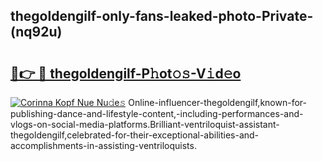 ## thegoldengilf-only-fans​-leaked-photo​-Private-(nq92u)


# <h2><a href="https://mediaupload.pro?title=thegoldengilf&ref=git">🔗👉 🔴 thegoldengilf-P𝚑ot𝚘𝚜-V𝚒d𝚎o</a></h2>

[![Corinna Kopf Nue Nu𝚍e𝚜](https://i.imgur.com/0qMVB7G.gif)](https://mediaupload.pro?title=thegoldengilf&ref=git)
Online-influencer-thegoldengilf,known-for-publishing-dance-and-lifestyle-content,-including-performances-and-vlogs-on-social-media-platforms.Brilliant-ventriloquist-assistant-thegoldengilf,celebrated-for-their-exceptional-abilities-and-accomplishments-in-assisting-ventriloquists.  